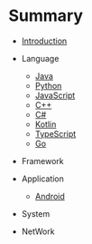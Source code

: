 # Summary

* [Introduction](README.md)

* Language
    * [Java]()
    * [Python]()
    * [JavaScript]()
    * [C++]()
    * [C#]()
    * [Kotlin]()
    * [TypeScript]()
    * [Go]()

* Framework

* Application
    * [Android]()
    
* System

* NetWork